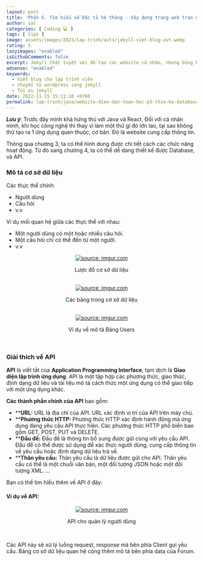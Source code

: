 ```yaml
---
layout: post
title: 'Phần 5. Tìm hiểu về Đặc tả hệ thông - Xây dựng trang web trao đổi thông tin toán học (Java Spring Boot + React JS).'
author: sal
categories: [ Coding 💻 ]
tags: [ tips ]
image: assets/images/2023/lap-trinh/avts/jekyll-viet-blog-avt.webp
rating: 5
lazyimages: "enabled"
isGithubComments: false
excerpt: Jekyll thật tuyệt vời để tạo các website cá nhân, nhưng bông hồng nào mà chả có gai!. Bài viết này mình muốn hướng đến các bạn đã có hiểu biết về phát triển web. Các bạn beginer hay các bạn có nhu cầu làm một blog cá nhân có thể tham khảo để hiểu rõ ưu nhược điểm của Wordpress cũng như Jekyll
adsense: "enabled"
keywords:
  - Viết blog cho lập trình viên
  - chuyển từ wordpress sang jekyll
  - Tối ưu jekyll
date: 2022-11-15 15:11:10 +0700
permalink: lap-trinh/java/website-dien-dan-toan-hoc-p5-thie-ke-database-api
---
```


**_Lưu ý_**: Trước đây mình khá hứng thú với Java và React. Đối với cá nhân mình, khi học công nghệ thì thay vì làm một thứ gì đó lớn lao, tại sao không thử tạo ra 1 ứng dụng quen thuộc, cơ bản. Đó là website cung cấp thông tin.

Thông qua chương 3, ta có thể hình dung được chi tiết cách các
chức năng hoạt động. Từ đó sang chương 4, ta có thể dễ dàng thiết kế được Database,
và API.

### Mô tả cơ sở dữ liệu

Các thực thể chính:
* Người dùng
* Câu hỏi
* v.v

Ví dụ mối quan hệ giữa các thực thể với nhau:
* Một người dùng có một hoặc nhiều câu hỏi.
* Một câu hỏi chỉ có thể đến từ một người.
* v.v

<div class="content" style="text-align:center; ">
<a href="https://imgur.com/QENBQeX"><img src="https://i.imgur.com/QENBQeX.png" title="source: imgur.com" /></a><p>Lược đồ cơ sở dữ liệu</p><br>
<a href="https://imgur.com/3iYAUMK"><img src="https://i.imgur.com/3iYAUMK.png" title="source: imgur.com" /></a><p>Các bảng trong cơ sở dữ liệu</p><br><a href="https://imgur.com/eV7X4DC"><img src="https://i.imgur.com/eV7X4DC.png" title="source: imgur.com" /></a><p>Ví dụ về mô tả Bảng Users</p><br>
</div>

### Giải thích về API

 **API** là viết tắt của **Application Programming Interface**, tạm dịch là **Giao diện lập trình ứng dụng**. API là một tập hợp các phương thức, giao thức, định dạng dữ liệu và tài liệu mô tả cách thức một ứng dụng có thể giao tiếp với một ứng dụng khác.

**Các thành phần chính của API** bao gồm:

*   \*\***URL:** URL là địa chỉ của API. URL xác định vị trí của API trên máy chủ.
*   \*\***Phương thức HTTP:** Phương thức HTTP xác định hành động mà ứng dụng đang yêu cầu API thực hiện. Các phương thức HTTP phổ biến bao gồm GET, POST, PUT và DELETE.
*   \*\***Đầu đề:** Đầu đề là thông tin bổ sung được gửi cùng với yêu cầu API. Đầu đề có thể được sử dụng để xác thực người dùng, cung cấp thông tin về yêu cầu hoặc định dạng dữ liệu trả về.
*   \*\***Thân yêu cầu:** Thân yêu cầu là dữ liệu được gửi cho API. Thân yêu cầu có thể là một chuỗi văn bản, một đối tượng JSON hoặc một đối tượng XML.
...

Bạn có thể tìm hiểu thêm về API ở đây:


#### Ví dụ về API:

<div class="content" style="text-align:center; ">
<a href="https://imgur.com/zhv9YYE"><img src="https://i.imgur.com/zhv9YYE.png" title="source: imgur.com" /></a><p>API cho quản lý người dùng</p><br>
</div>

Các API này sẽ xử lý luồng request, response mà bên phía Client
gọi yêu cầu. Bảng cơ sở dữ liệu quan hệ cộng thêm mô tả bên phía data của Forum.
